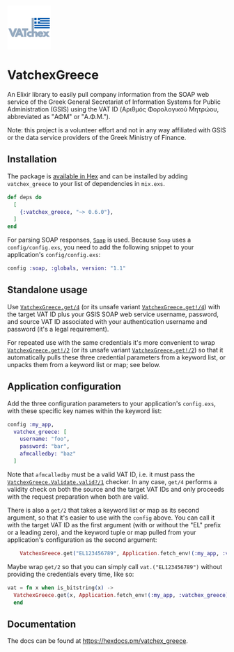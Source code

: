 <img src="./logo.png" width="100" height="100">

# VatchexGreece

An Elixir library to easily pull company information from the SOAP web service of the Greek General Secretariat of Information Systems for Public Administration (GSIS) using the VAT ID (Αριθμός Φορολογικού Μητρώου, abbreviated as "ΑΦΜ" or "Α.Φ.Μ.").

Note: this project is a volunteer effort and not in any way affiliated with GSIS or the data service providers of the Greek Ministry of Finance.

## Installation

The package is [available in Hex](https://hex.pm/packages/vatchex_greece) and can be installed
by adding `vatchex_greece` to your list of dependencies in `mix.exs`. 


```elixir
def deps do
  [
    {:vatchex_greece, "~> 0.6.0"},
  ]
end
```

For parsing SOAP responses, [`Soap`](https://github.com/elixir-soap/soap) is used. Because `Soap` uses a `config/config.exs`, you need to add the following snippet to your application's `config/config.exs`:

```elixir
config :soap, :globals, version: "1.1"
```

## Standalone usage

Use [`VatchexGreece.get/4`](https://hexdocs.pm/vatchex_greece/VatchexGreece.html#get/4) (or its unsafe variant [`VatchexGreece.get!/4`](https://hexdocs.pm/vatchex_greece/VatchexGreece.html#get!/4)) with the target VAT ID plus your GSIS SOAP web service username, password, and source VAT ID associated with your authentication username and password (it's a legal requirement).

For repeated use with the same credentials it's more convenient to wrap [`VatchexGreece.get!/2`](https://hexdocs.pm/vatchex_greece/VatchexGreece.html#get/2) (or its unsafe variant [`VatchexGreece.get!/2`](https://hexdocs.pm/vatchex_greece/VatchexGreece.html#get!/2)) so that it automatically pulls these three credential parameters from a keyword list, or unpacks them from a keyword list or map; see below.


## Application configuration

Add the three configuration parameters to your application's `config.exs`, with these specific key names within the keyword list:

```elixir
config :my_app,
  vatchex_greece: [
    username: "foo",
    password: "bar",
    afmcalledby: "baz"
  ]
```

Note that `afmcalledby` must be a valid VAT ID, i.e. it must pass the [`VatchexGreece.Validate.valid?/1`](https://hexdocs.pm/vatchex_greece/VatchexGreece.Validate.html#valid?/1) checker. In any case, `get/4` performs a validity check on both the source and the target VAT IDs and only proceeds with the request preparation when both are valid.

There is also a `get/2` that takes a keyword list or map as its second argument, so that it's easier to use with the `config` above. You can call it with the target VAT ID as the first argument (with or without the "EL" prefix or a leading zero), and the keyword tuple or map pulled from your application's configuration as the second argument:

```elixir
    VatchexGreece.get("EL123456789", Application.fetch_env!(:my_app, :vatchex_greece))
```

Maybe wrap `get/2` so that you can simply call `vat.("EL123456789")` without providing the credentials every time, like so:

```elixir
vat = fn x when is_bitstring(x) -> 
  VatchexGreece.get(x, Application.fetch_env!(:my_app, :vatchex_greece))
  end
```

## Documentation

The docs can be found at <https://hexdocs.pm/vatchex_greece>.
